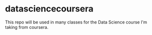 # datasciencecoursera
This repo will be used in many classes for the Data Science course I'm taking from coursera.
